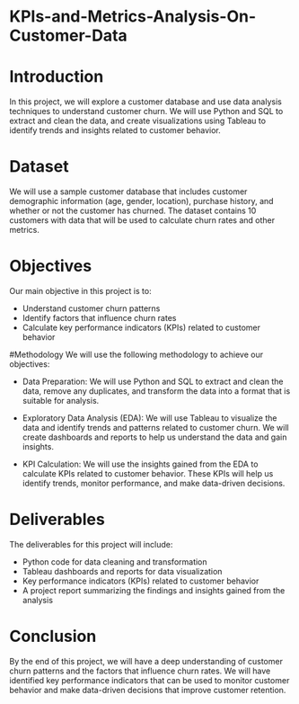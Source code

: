 # KPIs-and-Metrics-Analysis-On-Customer-Data

# Introduction
In this project, we will explore a customer database and use data analysis techniques to understand customer churn. We will use Python and SQL to extract and clean the data, and create visualizations using Tableau to identify trends and insights related to customer behavior.

# Dataset
We will use a sample customer database that includes customer demographic information (age, gender, location), purchase history, and whether or not the customer has churned. The dataset contains 10 customers with data that will be used to calculate churn rates and other metrics.

# Objectives
Our main objective in this project is to:

- Understand customer churn patterns
- Identify factors that influence churn rates
- Calculate key performance indicators (KPIs) related to customer behavior

#Methodology
We will use the following methodology to achieve our objectives:
- Data Preparation: We will use Python and SQL to extract and clean the data, remove any duplicates, and transform the data into a format that is suitable for analysis.

- Exploratory Data Analysis (EDA): We will use Tableau to visualize the data and identify trends and patterns related to customer churn. We will create dashboards and reports to help us understand the data and gain insights.

- KPI Calculation: We will use the insights gained from the EDA to calculate KPIs related to customer behavior. These KPIs will help us identify trends, monitor performance, and make data-driven decisions.

# Deliverables
The deliverables for this project will include:

- Python code for data cleaning and transformation
- Tableau dashboards and reports for data visualization
- Key performance indicators (KPIs) related to customer behavior
- A project report summarizing the findings and insights gained from the analysis

# Conclusion
By the end of this project, we will have a deep understanding of customer churn patterns and the factors that influence churn rates. We will have identified key performance indicators that can be used to monitor customer behavior and make data-driven decisions that improve customer retention.
